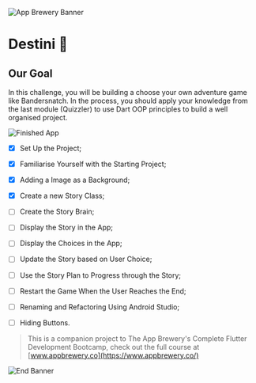 ![App Brewery Banner](https://github.com/londonappbrewery/Images/blob/master/AppBreweryBanner.png)


# Destini 🤔

## Our Goal

In this challenge, you will be building a choose your own adventure game like Bandersnatch. In the process, you should apply your knowledge from the last module (Quizzler) to use Dart OOP principles to build a well organised project.

![Finished App](https://github.com/londonappbrewery/Images/blob/master/Destini.gif)

- [x] Set Up the Project;
- [x] Familiarise Yourself with the Starting Project;
- [x] Adding a Image as a Background;
- [x] Create a new Story Class;
- [ ] Create the Story Brain;
- [ ] Display the Story in the App;
- [ ] Display the Choices in the App;
- [ ] Update the Story based on User Choice;
- [ ] Use the Story Plan to Progress through the Story;
- [ ] Restart the Game When the User Reaches the End;
- [ ] Renaming and Refactoring Using Android Studio;
- [ ] Hiding Buttons.


>This is a companion project to The App Brewery's Complete Flutter Development Bootcamp, check out the full course at [www.appbrewery.co](https://www.appbrewery.co/)

![End Banner](https://github.com/londonappbrewery/Images/blob/master/readme-end-banner.png)